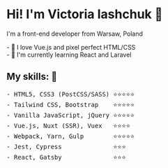 # Hi! I'm Victoria Iashchuk 👋

I'm a front-end developer from Warsaw, Poland

<p>
- 💖 I love Vue.js and pixel perfect HTML/CSS<br/>
- 🌱 I'm currently learning React and Laravel
</p>

## My skills: :rocket:

<pre>
- HTML5, CSS3 (PostCSS/SASS) ⭐️⭐️⭐️⭐️⭐️
- Tailwind CSS, Bootstrap    ⭐️⭐️⭐️⭐️⭐️
- Vanilla JavaScript, jQuery ⭐️⭐️⭐️⭐️⭐️
- Vue.js, Nuxt (SSR), Vuex   ⭐️⭐️⭐️⭐️
- Webpack, Yarn, Gulp        ⭐️⭐️⭐️⭐️⭐️
- Jest, Cypress              ⭐️⭐️⭐️
- React, Gatsby              ⭐️⭐️⭐️
</pre>
